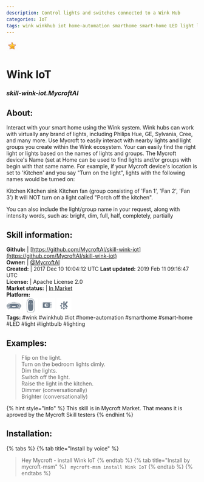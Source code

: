 ```yaml
--- 
description: Control lights and switches connected to a Wink Hub
categories: IoT   
tags: wink winkhub iot home-automation smarthome smart-home LED light lightbulb lighting   
---
```


![](../.gitbook/assets/star.png)  
# Wink IoT  
### _skill-wink-iot.MycroftAI_  
## About:  
Interact with your smart home using the Wink system.  Wink hubs can work with virtually any brand of lights, including Philips Hue, GE, Sylvania, Cree, and many more.  Use Mycroft to easily interact with nearby lights and light groups you create within the Wink ecosystem.
Your can easily find the right light or lights based on the names of lights and groups.  The Mycroft device's Name (set at Home
can be used to find lights and/or groups with begin with that same name. For example, if your Mycroft device's location is set to 'Kitchen' and you say "Turn on the light", lights with the following names would be turned on:

Kitchen
Kitchen sink
Kitchen fan (group consisting of 'Fan 1', 'Fan 2', 'Fan 3')
It will NOT turn on a light called "Porch off the kitchen".

You can also include the light/group name in your request, along with intensity words, such as: bright, dim, full, half, completely, partially

## Skill information:  
**Github:** | [https://github.com/MycroftAI/skill-wink-iot](https://github.com/MycroftAI/skill-wink-iot)  
**Owner:** | [@MycroftAI](https://github.com/MycroftAI)  
**Created:** | 2017 Dec 10 10:04:12 UTC  **Last updated:** 2019 Feb 11 09:16:47 UTC  
**License:** | Apache License 2.0  
**Market status:** | [In Market](https://market.mycroft.ai/skill/mycroft-wink-iot)  
**Platform:**  
 ![](../.gitbook/assets/mark-1-icon.png)  ![](../.gitbook/assets/mark-2-icon.png)  ![](../.gitbook/assets/picroft-icon.png)  ![](../.gitbook/assets/kde.png)   
**Tags:** \#wink \#winkhub \#iot \#home-automation \#smarthome \#smart-home \#LED \#light \#lightbulb \#lighting   
## Examples:  
> Flip on the light.  
> Turn on the bedroom lights dimly.  
> Dim the lights.  
> Switch off the light.  
> Raise the light in the kitchen.  
> Dimmer (conversationally)  
> Brighter (conversationally)  
  
{% hint style="info" %}
This skill is in Mycroft Market. That means it is aproved by the Mycroft Skill testers
{% endhint %}
    
## Installation:  
{% tabs %}
{% tab title="Install by voice" %}
> Hey Mycroft - install Wink IoT
{% endtab %}
  {% tab title="Install by mycroft-msm" %}
``` mycroft-msm install Wink IoT```
{% endtab %}
  {% endtabs %}
  